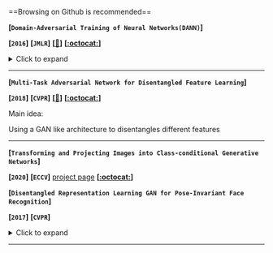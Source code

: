 ==Browsing on Github is recommended==



**[`Domain-Adversarial Training of Neural Networks(DANN)`]**

**[`2016`]** **[`JMLR`]** **[[:memo:](./Defense-GAN.pdf)]** **[[:octocat:](https://github.com/kabkabm/defensegan)]**

<details><summary>Click to expand</summary><p>


**The main work:**

> To solve the problem of **Domain Adaptation**
>
> 
>

</p></details>

---



**[`Multi-Task Adversarial Network for Disentangled Feature Learning`]**

**[`2018`]** **[`CVPR`]** **[[:memo:](./EMOO-Driven-by-GAN.pdf)]** **[[:octocat:]()]** 



Main idea:

Using a GAN like architecture to disentangles different features

---





**[`Transforming and Projecting Images into Class-conditional Generative Networks`]**

**[`2020`]** **[`ECCV`]** [project page](https://minyoungg.github.io/pix2latent/) **[[:octocat:](https://github.com/minyoungg/pix2latent)]** 











**[`Disentangled Representation Learning GAN for Pose-Invariant Face Recognition`]**

**[`2017`]** **[`CVPR`]**




<details><summary>Click to expand</summary><p>


![Generator-in-multi-image-DR-GAN-From-an-image-set-of-a-subject-we-can-fuse-the-features_W64](https://raw.githubusercontent.com/yzy1996/Image-Hosting/master/20200831160904.jpg)

![Comparison-of-previous-GAN-architectures-and-our-proposed-DR-GAN_W640](https://raw.githubusercontent.com/yzy1996/Image-Hosting/master/20200831161231.jpg)

**key words**: 

> Pose-Invariant Face Recognition (PIFR); 

**Problem:** 

> solve the problem of pose-invariant face recognition (PIFR), the goal is to extract the identity representation that is exclusive or invariant to pose and other variations.

**Related work:** 

> existing PIFR methods can be group into two categories - 1) employ face frontalization to synthesize a frontal face and then use traditional face recognition methods. 2) learn features directly from the non-frontal face.

**Impact:**

> help law enforcement practitioners identify suspects

**Main method:**

> - the input of $G_{enc}$ is **a face image** of any pose; the output is **a feature representation**.
> - the input of $G_{dec}$ is **a feature representation** above, **a pose code** $c$, and **a random noise vector** $z$; the output of $G_{dec}$ is **a synthetic face image** at a target pose
> - $D$ is trained to not only distinguish **real vs. fake** images, but also predict the **identity and pose** of a face.

**Mainly including three features:**

> - identity - represented by feature extracted by $G_{enc}$
> - pose - represented by pose code 
> - other facial feature (appearance variations) - represented by noise vector

</p></details>

---

